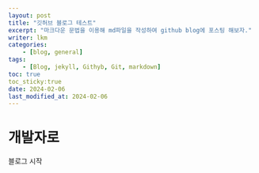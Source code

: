```yaml
---
layout: post
title: "깃허브 블로그 테스트"
excerpt: "마크다운 문법을 이용해 md파일을 작성하여 github blog에 포스팅 해보자."
writer: lkm
categories: 
    - [blog, general]
tags:
    - [Blog, jekyll, Githyb, Git, markdown]
toc: true
toc_sticky:true
date: 2024-02-06
last_modified_at: 2024-02-06
---
```

# 개발자로
블로그 시작

